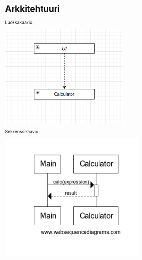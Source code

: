 # Arkkitehtuuri

Luokkakaavio:


![luokkakaavio](https://github.com/Scarrat/ot_harjoitustyo/blob/master/dokumentaatio/kuvat/luokkakaavio.png)


Sekvenssikaavio:

![Sekvenssikaavio](https://github.com/Scarrat/ot_harjoitustyo/blob/master/dokumentaatio/kuvat/Selection_168.png)
